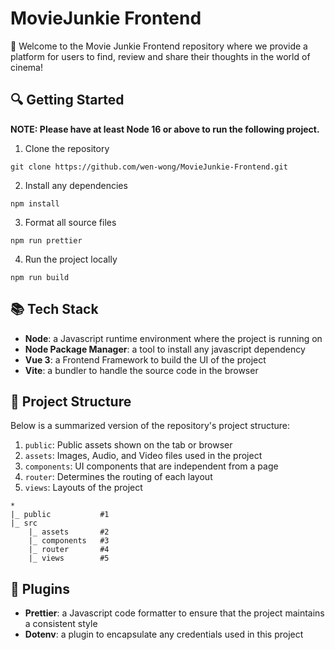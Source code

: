 # MovieJunkie Frontend

:wave: Welcome to the Movie Junkie Frontend repository where we provide a platform for users to
find, review and share their thoughts in the world of cinema!

## :mag: Getting Started

**NOTE: Please have at least Node 16 or above to run the following project.**

1. Clone the repository

```
git clone https://github.com/wen-wong/MovieJunkie-Frontend.git
```

2. Install any dependencies

```
npm install
```

3. Format all source files

```
npm run prettier
```

4. Run the project locally

```
npm run build
```

## :books: Tech Stack

-   **Node**: a Javascript runtime environment where the project is running on
-   **Node Package Manager**: a tool to install any javascript dependency
-   **Vue 3**: a Frontend Framework to build the UI of the project
-   **Vite**: a bundler to handle the source code in the browser

## :bookmark_tabs: Project Structure

Below is a summarized version of the repository's project structure:

1. `public`: Public assets shown on the tab or browser
2. `assets`: Images, Audio, and Video files used in the project
3. `components`: UI components that are independent from a page
4. `router`: Determines the routing of each layout
5. `views`: Layouts of the project

```
*
|_ public           #1
|_ src
    |_ assets       #2
    |_ components   #3
    |_ router       #4
    |_ views        #5
```

## :safety_pin: Plugins

-   **Prettier**: a Javascript code formatter to ensure that the project maintains a consistent
    style
-   **Dotenv**: a plugin to encapsulate any credentials used in this project
